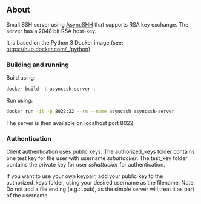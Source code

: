 ## About
Small SSH server using [AsyncSHH](https://pypi.org/project/asyncssh/) that supports RSA key exchange. The server has a 2048 bit RSA host-key.

It is based on the Python 3 Docker image (see: https://hub.docker.com/_/python).


### Building and running

Build using:
```bash
docker build -t asyncssh-server .
```

Run using:
```bash
docker run -it -p 8022:22 --rm --name asyncssh asyncssh-server
```

The server is then available on localhost port 8022

### Authentication

Client authentication uses public keys. The authorized_keys folder contains one test key for the user with username *sshattacker*.
The test_key folder contains the private key for user *sshattacker* for authentication.

If you want to use your own keypair, add your public key to the authorized_keys folder, using your desired username as the filename.
Note: Do not add a file ending (e.g.: .pub), as the simple server will treat it as part of the username.